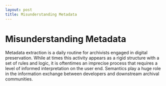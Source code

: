 ```yaml
---
layout: post
title: Misunderstanding Metadata
---
```


# Misunderstanding Metadata
Metadata extraction is a daily routine for archivists engaged in digital preservation. While at times this activity appears as a rigid structure with a set of rules and logic, it is oftentimes an imprecise process that requires a level of informed interpretation on the user end. Semantics play a huge role in the information exchange between developers and downstream archival communities.
